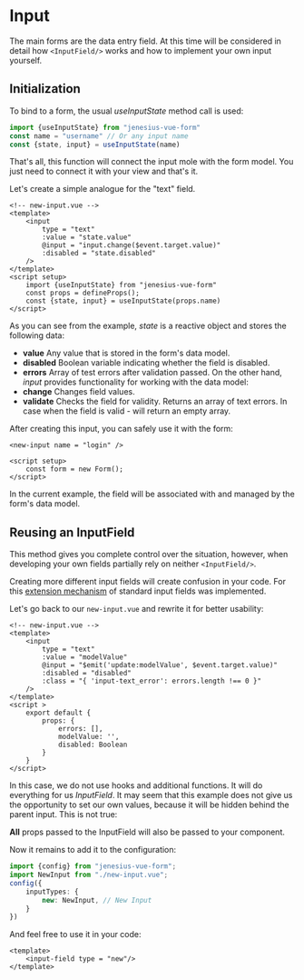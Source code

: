 # Input
The main forms are the data entry field. At this time will be considered in detail
how `<InputField/>` works and how to implement your own input yourself.

## Initialization
To bind to a form, the usual *useInputState* method call is used:
```ts
import {useInputState} from "jenesius-vue-form"
const name = "username" // Or any input name
const {state, input} = useInputState(name)
```
That's all, this function will connect the input mole with the form model. You just need to connect it with
your view and that's it.

Let's create a simple analogue for the "text" field.
```vue
<!-- new-input.vue -->
<template>
    <input
        type = "text"
        :value = "state.value"
        @input = "input.change($event.target.value)"
        :disabled = "state.disabled"
    />
</template>
<script setup>
    import {useInputState} from "jenesius-vue-form"
    const props = defineProps();
    const {state, input} = useInputState(props.name)
</script>
```
As you can see from the example, *state* is a reactive object and stores the following data:
- **value** Any value that is stored in the form's data model.
- **disabled** Boolean variable indicating whether the field is disabled.
- **errors** Array of test errors after validation passed.
  On the other hand, *input* provides functionality for working with the data model:
- **change** Changes field values.
- **validate** Checks the field for validity. Returns an array of text errors. In case when
  the field is valid - will return an empty array.

After creating this input, you can safely use it with the form:
```vue
<new-input name = "login" />
    
<script setup>
    const form = new Form();
</script>
```
In the current example, the field will be associated with and managed by the form's data model.

## Reusing an InputField

This method gives you complete control over the situation, however, when developing your own
fields partially rely on neither `<InputField/>`.

Creating more different input fields will create confusion in your code. For this
[extension mechanism](./configuration.md#inputtypes) of standard input fields was implemented.

Let's go back to our `new-input.vue` and rewrite it for better usability:
```vue
<!-- new-input.vue -->
<template>
    <input
        type = "text"
        :value = "modelValue"
        @input = "$emit('update:modelValue', $event.target.value)"
        :disabled = "disabled"
        :class = "{ 'input-text_error': errors.length !== 0 }"
    />
</template>
<script >
    export default {
        props: {
            errors: [],
            modelValue: '',
            disabled: Boolean
        }
    }
</script>
```
In this case, we do not use hooks and additional functions. It will do everything for us
*InputField*. It may seem that this example does not give us the opportunity to set our own
values, because it will be hidden behind the parent input. This is not true:

**All** props passed to the InputField will also be passed to your component.

Now it remains to add it to the configuration:
```ts
import {config} from "jenesius-vue-form";
import NewInput from "./new-input.vue";
config({
    inputTypes: {
        new: NewInput, // New Input
    }
})
```
And feel free to use it in your code:
```vue
<template>
    <input-field type = "new"/>
</template>
```



